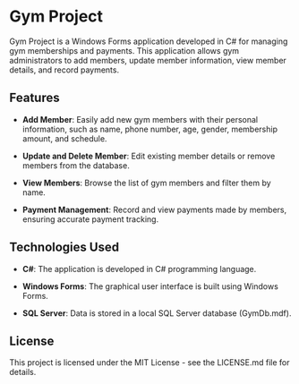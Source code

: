 # Gym Project

Gym Project is a Windows Forms application developed in C# for managing gym memberships and payments. This application allows gym administrators to add members, update member information, view member details, and record payments.

## Features

- **Add Member**: Easily add new gym members with their personal information, such as name, phone number, age, gender, membership amount, and schedule.

- **Update and Delete Member**: Edit existing member details or remove members from the database.

- **View Members**: Browse the list of gym members and filter them by name.

- **Payment Management**: Record and view payments made by members, ensuring accurate payment tracking.

## Technologies Used

- **C#**: The application is developed in C# programming language.

- **Windows Forms**: The graphical user interface is built using Windows Forms.

- **SQL Server**: Data is stored in a local SQL Server database (GymDb.mdf).

## License
This project is licensed under the MIT License - see the LICENSE.md file for details.

